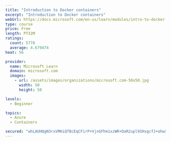 ```yaml
---
title: "Introduction to Docker containers"
excerpt: "Introduction to Docker containers"
webUrl: https://docs.microsoft.com/en-us/learn/modules/intro-to-docker-containers/
type: course
price: Free
length: PT32M
ratings:
  count: 5778
  average: 4.679474
heat: 56

provider:
  name: Microsoft Learn
  domain: microsoft.com
  images:
    - url: /assets/images/organizations/microsoft.com-50x50.jpg
      width: 50
      height: 50

levels:
  - Beginner

topics:
  - Azure
  - Containers

secured: "whLAUHQgN3rxVMHiQfBcEqCFirP+VjnGFhm1xzWR+DaR2upl9IHxgcfJ+ohwXd4l+Up3Lm3kcQHUyrOgoIUxUNkqF8OIYyJj40Lg7vouWliz1kMRWvfO8GpE7/LFWXN2F3B//wIqT4BJPnnIg0UmG3c13jhnUjCIZ6WznYUAFwFM5RzD9Gr97j0gmhkDun23bPfiCysVJGPYUR9lfzlAmsPknExUyf9g+RSY+2L7PJ4z9j8STApGrSh9YHcHU9iVVXY2FnRjbPoGHB89ymhDNNcICCxooNHjvpdursDPCVYZjIZa8WnDmfek5wOsDzkbOQ+ZGEwDHDB07KVdquvPfaZQHL9zGm868av3sT8eP0L7fzDEdj6O+q0P9+jZ0lJgjCvtx5mFQFYIWl6KQDo9rMbXOpukT5vygOuiG29V1GE=;FcyCsvViXt9w5ok+FVul2Q=="
---
```


